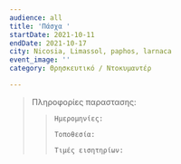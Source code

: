 ```yaml
---
audience: all
title: 'Πάσχα '
startDate: 2021-10-11
endDate: 2021-10-17
city: Nicosia, Limassol, paphos, larnaca
event_image: ''
category: Θρησκευτικό / Ντοκυμαντέρ

---
```

> Πληροφορίες παραστασης:
>
> >     Ημερομηνίες:
> >     
> >     Τοποθεσία:
> >     
> >     Τιμές εισητηρίων: